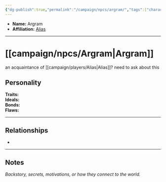 ```yaml
---
{"dg-publish":true,"permalink":"/campaign/npcs/argram/","tags":["character","npc"],"noteIcon":"","created":"2025-10-26T10:25:29.137-07:00","updated":"2025-10-27T16:36:39.723-07:00"}
---
```



<p><span><ul>
<li dir="auto"><strong>Name:</strong> Argram</li>
<li dir="auto"><strong>Affiliation:</strong> <a data-tooltip-position="top" aria-label="campaign/players/Alias.md" data-href="campaign/players/Alias.md" href="campaign/players/Alias.md" class="internal-link" target="_blank" rel="noopener nofollow">Alias</a></li>
</ul></span></p>

---

# [[campaign/npcs/Argram\|Argram]]
an acquaintance of [[campaign/players/Alias\|Alias]]? need to ask about this

## Personality
**Traits:**  
**Ideals:**  
**Bonds:**  
**Flaws:**  

---

## Relationships
- 

---

## Notes
*Backstory, secrets, motivations, or how they connect to the world.*